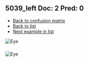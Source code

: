 ## 5039_left Doc: 2 Pred: 0
- [Back to confusion matrix](https://github.com/juliandewit/kaggle_retinopathy/blob/master/matrix.md)
- [Back to list](https://github.com/juliandewit/kaggle_retinopathy/blob/master/lists/20/list.md)
- [Next example in list](https://github.com/juliandewit/kaggle_retinopathy/blob/master/lists/20/53/5342_left.md)

![Eye](https://retinopaty.blob.core.windows.net/size1024/5039_left_2.jpeg)

### 

![Eye]()
